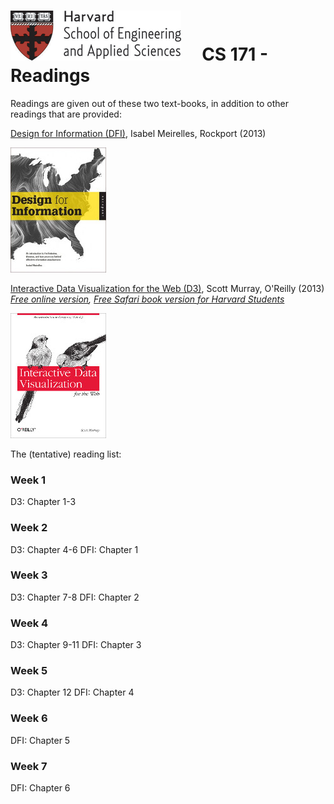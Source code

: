 # ![](i/seas.gif) &nbsp; &nbsp; CS 171 - Readings

Readings are given out of these two text-books, in addition to other readings that are provided:

[Design for Information (DFI)](http://www.amazon.com/Design-Information-Isabel-Meirelles/dp/1592538061), Isabel Meirelles, Rockport (2013)

![](i/design_for_information.jpg)

[Interactive Data Visualization for the Web (D3)](http://www.amazon.com/Interactive-Data-Visualization-Scott-Murray-ebook/dp/B00BSG68UQ), Scott Murray, O'Reilly (2013)
*[Free online version](http://chimera.labs.oreilly.com/books/1230000000345), [Free Safari book version for Harvard Students](http://my.safaribooksonline.com/book/web-design-and-development/9781449340223)*

![](i/interactive_data_visualization.jpg)

The (tentative) reading list:

### Week 1
D3: Chapter 1-3

### Week 2
D3: Chapter 4-6
DFI: Chapter 1

### Week 3
D3: Chapter 7-8
DFI: Chapter 2

### Week 4
D3: Chapter 9-11
DFI: Chapter 3

### Week 5
D3: Chapter 12
DFI: Chapter 4

### Week 6
DFI: Chapter 5

### Week 7
DFI: Chapter 6
